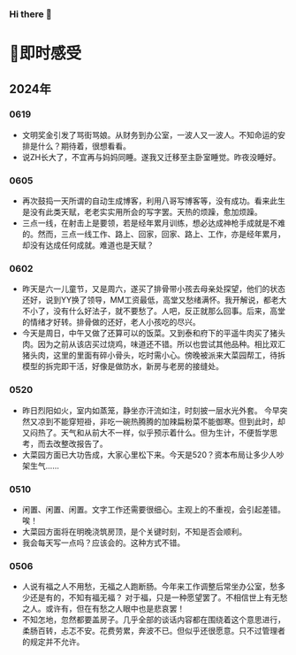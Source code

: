 ### Hi there 👋

<!--
**snui/snui** is a ✨ _special_ ✨ repository because its `README.md` (this file) appears on your GitHub profile.

Here are some ideas to get you started:

- 🔭 I’m currently working on ...
- 🌱 I’m currently learning ...
- 👯 I’m looking to collaborate on ...
- 🤔 I’m looking for help with ...
- 💬 Ask me about ...
- 📫 How to reach me: ...
- 😄 Pronouns: ...
- ⚡ Fun fact: ...
-->
# 📘即时感受
## 2024年
### 0619
+ 文明奖金引发了骂街骂娘。从财务到办公室，一波人又一波人。不知命运的安排是什么？期待着，很想看看。
+ 说ZH长大了，不宜再与妈妈同睡。遂我又迁移至主卧室睡觉。昨夜没睡好。
### 0605
+ 再次鼓捣一天所谓的自动生成博客，利用八哥写博客等，没有成功。看来此生是没有此类天赋，老老实实用所会的写字罢。天热的烦躁，愈加烦躁。
+ 三点一线，在射击上是要领，若是经年累月训练，想必达成神枪手成就是不难的。然而，三点一线工作、路上、回家，回家、路上、工作，亦是经年累月，却没有达成任何成就。难道也是天赋？
### 0602
+ 昨天是六一儿童节，又是周六，遂买了排骨带小孩去母亲处探望，他们的状态还好，说到YY换了领导，MM工资最低，高堂又愁绪满怀。我开解说，都老大不小了，没有什么好法子，就不要愁了。人吧，反正就那么回事。后来，高堂的情绪才好转。排骨做的还好，老人小孩吃的尽兴。
+ 今天是周日，中午又做了还算可以的饭菜。又到泰和府下的平遥牛肉买了猪头肉。因为之前从该店买过烧鸡，味道还不错。所以也尝试其他品种。相比双汇猪头肉，这里的里面有碎小骨头，吃时需小心。傍晚被派来大菜园帮工，待拆模型的拆完即干活，好像是做防水，新房与老房的接缝处。
### 0520
+ 昨日烈阳如火，室内如蒸笼，静坐亦汗流如注，时刻披一层水光外套。 今早突然又凉到不能穿短褂，非吃一碗热腾腾的加辣扁粉菜不能御寒。但到此时，却又闷热了。天气和从前大不一样，似乎预示着什么。但为生计，不便哲学思考，而去改整改报告了。
+ 大菜园方面已大功告成，大家心里松下来。今天是520？资本布局让多少人吵架生气……
### 0510
+ 闲置、闲置、闲置。文字工作还需要很细心。主观上的不重视，会引起差错。唉！
+ 大菜园方面将在明晚浇筑房顶，是个关键时刻，不知是否会顺利。
+ 我会每天写一点吗？应该会的。这种方式不错。
### 0506
+ 人说有福之人不用愁，无福之人跑断肠。今年来工作调整后常坐办公室，愁多少还是有的，不知有福无福？
对于福，只是一种愿望罢了。不相信世上有无愁之人。或许有，但在有愁之人眼中也是悲哀罢！
+ 不知怎地，忽然都要盖房子。几乎全部的谈话内容都在围绕着这个意思进行，柔肠百转，忐忑不安。花费劳累，奔波不已。但似乎还很愿意。只不过管理者的规定并不允许。
